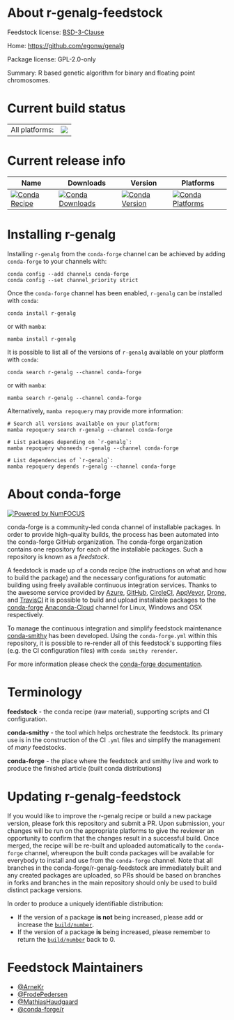 About r-genalg-feedstock
========================

Feedstock license: [BSD-3-Clause](https://github.com/conda-forge/r-genalg-feedstock/blob/main/LICENSE.txt)

Home: https://github.com/egonw/genalg

Package license: GPL-2.0-only

Summary: R based genetic algorithm for binary and floating point chromosomes.

Current build status
====================


<table><tr><td>All platforms:</td>
    <td>
      <a href="https://dev.azure.com/conda-forge/feedstock-builds/_build/latest?definitionId=1172&branchName=main">
        <img src="https://dev.azure.com/conda-forge/feedstock-builds/_apis/build/status/r-genalg-feedstock?branchName=main">
      </a>
    </td>
  </tr>
</table>

Current release info
====================

| Name | Downloads | Version | Platforms |
| --- | --- | --- | --- |
| [![Conda Recipe](https://img.shields.io/badge/recipe-r--genalg-green.svg)](https://anaconda.org/conda-forge/r-genalg) | [![Conda Downloads](https://img.shields.io/conda/dn/conda-forge/r-genalg.svg)](https://anaconda.org/conda-forge/r-genalg) | [![Conda Version](https://img.shields.io/conda/vn/conda-forge/r-genalg.svg)](https://anaconda.org/conda-forge/r-genalg) | [![Conda Platforms](https://img.shields.io/conda/pn/conda-forge/r-genalg.svg)](https://anaconda.org/conda-forge/r-genalg) |

Installing r-genalg
===================

Installing `r-genalg` from the `conda-forge` channel can be achieved by adding `conda-forge` to your channels with:

```
conda config --add channels conda-forge
conda config --set channel_priority strict
```

Once the `conda-forge` channel has been enabled, `r-genalg` can be installed with `conda`:

```
conda install r-genalg
```

or with `mamba`:

```
mamba install r-genalg
```

It is possible to list all of the versions of `r-genalg` available on your platform with `conda`:

```
conda search r-genalg --channel conda-forge
```

or with `mamba`:

```
mamba search r-genalg --channel conda-forge
```

Alternatively, `mamba repoquery` may provide more information:

```
# Search all versions available on your platform:
mamba repoquery search r-genalg --channel conda-forge

# List packages depending on `r-genalg`:
mamba repoquery whoneeds r-genalg --channel conda-forge

# List dependencies of `r-genalg`:
mamba repoquery depends r-genalg --channel conda-forge
```


About conda-forge
=================

[![Powered by
NumFOCUS](https://img.shields.io/badge/powered%20by-NumFOCUS-orange.svg?style=flat&colorA=E1523D&colorB=007D8A)](https://numfocus.org)

conda-forge is a community-led conda channel of installable packages.
In order to provide high-quality builds, the process has been automated into the
conda-forge GitHub organization. The conda-forge organization contains one repository
for each of the installable packages. Such a repository is known as a *feedstock*.

A feedstock is made up of a conda recipe (the instructions on what and how to build
the package) and the necessary configurations for automatic building using freely
available continuous integration services. Thanks to the awesome service provided by
[Azure](https://azure.microsoft.com/en-us/services/devops/), [GitHub](https://github.com/),
[CircleCI](https://circleci.com/), [AppVeyor](https://www.appveyor.com/),
[Drone](https://cloud.drone.io/welcome), and [TravisCI](https://travis-ci.com/)
it is possible to build and upload installable packages to the
[conda-forge](https://anaconda.org/conda-forge) [Anaconda-Cloud](https://anaconda.org/)
channel for Linux, Windows and OSX respectively.

To manage the continuous integration and simplify feedstock maintenance
[conda-smithy](https://github.com/conda-forge/conda-smithy) has been developed.
Using the ``conda-forge.yml`` within this repository, it is possible to re-render all of
this feedstock's supporting files (e.g. the CI configuration files) with ``conda smithy rerender``.

For more information please check the [conda-forge documentation](https://conda-forge.org/docs/).

Terminology
===========

**feedstock** - the conda recipe (raw material), supporting scripts and CI configuration.

**conda-smithy** - the tool which helps orchestrate the feedstock.
                   Its primary use is in the construction of the CI ``.yml`` files
                   and simplify the management of *many* feedstocks.

**conda-forge** - the place where the feedstock and smithy live and work to
                  produce the finished article (built conda distributions)


Updating r-genalg-feedstock
===========================

If you would like to improve the r-genalg recipe or build a new
package version, please fork this repository and submit a PR. Upon submission,
your changes will be run on the appropriate platforms to give the reviewer an
opportunity to confirm that the changes result in a successful build. Once
merged, the recipe will be re-built and uploaded automatically to the
`conda-forge` channel, whereupon the built conda packages will be available for
everybody to install and use from the `conda-forge` channel.
Note that all branches in the conda-forge/r-genalg-feedstock are
immediately built and any created packages are uploaded, so PRs should be based
on branches in forks and branches in the main repository should only be used to
build distinct package versions.

In order to produce a uniquely identifiable distribution:
 * If the version of a package **is not** being increased, please add or increase
   the [``build/number``](https://docs.conda.io/projects/conda-build/en/latest/resources/define-metadata.html#build-number-and-string).
 * If the version of a package **is** being increased, please remember to return
   the [``build/number``](https://docs.conda.io/projects/conda-build/en/latest/resources/define-metadata.html#build-number-and-string)
   back to 0.

Feedstock Maintainers
=====================

* [@ArneKr](https://github.com/ArneKr/)
* [@FrodePedersen](https://github.com/FrodePedersen/)
* [@MathiasHaudgaard](https://github.com/MathiasHaudgaard/)
* [@conda-forge/r](https://github.com/conda-forge/r/)


